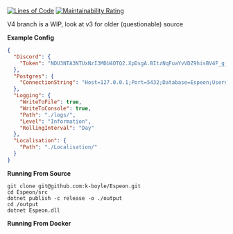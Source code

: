 [![Lines of Code](https://sonarcloud.io/api/project_badges/measure?project=k-boyle_Espeon&metric=ncloc)](https://sonarcloud.io/dashboard?id=k-boyle_Espeon) [![Maintainability Rating](https://sonarcloud.io/api/project_badges/measure?project=k-boyle_Espeon&metric=sqale_rating)](https://sonarcloud.io/dashboard?id=k-boyle_Espeon)
 
V4 branch is a WIP, look at v3 for older (questionable) source

**Example Config**
```json
{
  "Discord": {
    "Token": "NDU3NTA3NTUxNzI3MDU4OTQ2.XpDsgA.BItzNqFuaYvVDZ9hisBV4F_gj8A"
  },
  "Postgres": {
    "ConnectionString": "Host=127.0.0.1;Port=5432;Database=Espeon;Username=postgres;Password=casino"
  },
  "Logging": {
    "WriteToFile": true,
    "WriteToConsole": true,
    "Path": "./logs/",
    "Level": "Information",
    "RollingInterval": "Day" 
  },
  "Localisation": {
    "Path": "./Localisation/"
  }
}
```

**Running From Source**
```
git clone git@github.com:k-boyle/Espeon.git
cd Espeon/src
dotnet publish -c release -o ./output
cd /output
dotnet Espeon.dll
```

**Running From Docker**
